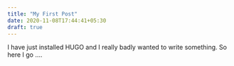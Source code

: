 ```yaml
---
title: "My First Post"
date: 2020-11-08T17:44:41+05:30
draft: true
---
```

I have just installed HUGO and I really badly wanted to write something. So here I go ....
